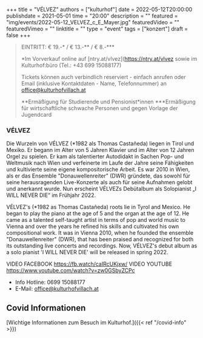 +++
title = "VÉLVEZ"
authors = ["kulturhof"]
date = 2022-05-12T20:00:00
publishdate = 2021-05-01
time = "20:00"
description = ""
featured = "img/events/2022-05-12_VELVEZ_c_E_Mayer.jpg"
featuredVideo = ""
featuredVimeo = ""
linktitle = ""
type = "event"
tags = ["konzert"]
draft = false
+++

>
> EINTRITT: € 19.-\* / € 13.-\*\* / € 8.-\*\*\*
>
> \*Im Vorverkauf online auf [ntry.at/vlvez](https://ntry.at/vlvez sowie im Kulturhof:büro (Tel.: +43 699 15088177)
>
>Tickets können auch verbindlich reserviert - einfach anrufen oder Email (inklusive Kontaktdaten - Name, Telefonnummer) an office@kulturhofvillach.at
> 
> \*\*Ermäßigung für Studierende und Pensionist\*innen
> \*\*\*Ermäßigung für wirtschaftliche schwache Personen und gegen Vorlage der Jugendcard

### VÉLVEZ

Die Wurzeln von VÉLVEZ (\*1982 als Thomas Castañeda) liegen in Tirol und Mexiko. Er begann im Alter von 5 Jahren Klavier und im Alter von 12 Jahren Orgel zu spielen.
Er kam als talentierter Autodidakt in Sachen Pop- und Weltmusik nach Wien und verfeinerte im Laufe der Jahre seine Fähigkeiten und kultivierte seine eigene kompositorische Arbeit. Es war 2010 in Wien, als er das Ensemble "Donauwellenreiter" (DWR) gründete,
das sowohl für seine herausragenden Live-Konzerte als auch für seine Aufnahmen gelobt und anerkannt wurde.
Nun erscheint VÉLVEZs Debütalbum als Solopianist „I WILL NEVER DIE“ im Frühjahr 2022.
 
VÉLVEZ's (\*1982 as Thomas Castañeda) roots lie in Tyrol and Mexico. He began to play the piano at the age of 5 and the organ at the age of 12. 
He came as a talented self-taught artist in terms of pop and world music to Vienna and over the years he refined his skills and cultivated his own compositional work. It was in Vienna 2010, when he founded the ensemble "Donauwellenreiter" (DWR),
that has been praised and recognized for both its outstanding live concerts and recordings.
Now, VÉLVEZ's debut album as a solo pianist 'I WILL NEVER DIE' will be released in spring 2022.

VIDEO FACEBOOK
https://fb.watch/caIRcUKjxw/
VIDEO YOUTUBE
https://www.youtube.com/watch?v=zw0GSbyZCPc



- Info Hotline: 0699 15088177 
- E-Mail: office@kulturhofvillach.at

## Covid Informationen

[Wichtige Informationen zum Besuch im Kulturhof.]({{< ref "/covid-info" >}})
